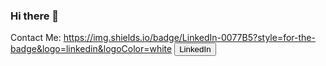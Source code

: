### Hi there 👋

Contact Me:
https://img.shields.io/badge/LinkedIn-0077B5?style=for-the-badge&logo=linkedin&logoColor=white 
<button href=linkedin.com/in/OmerEshel>LinkedIn</button>
<!--
**omer19800/omer19800** is a ✨ _special_ ✨ repository because its `README.md` (this file) appears on your GitHub profile.

Here are some ideas to get you started:

- 🔭 I’m currently working on ...
- 🌱 I’m currently learning ...
- 👯 I’m looking to collaborate on ...
- 🤔 I’m looking for help with ...
- 💬 Ask me about ...
- 📫 How to reach me: ...
- 😄 Pronouns: ...
- ⚡ Fun fact: ...
-->
